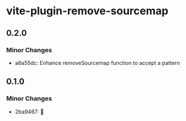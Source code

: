 # vite-plugin-remove-sourcemap

## 0.2.0

### Minor Changes

- a6a55dc: Enhance removeSourcemap function to accept a pattern

## 0.1.0

### Minor Changes

- 2ba9467: 🚀
